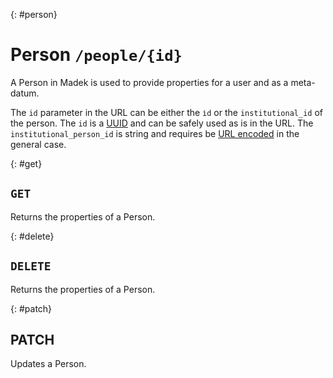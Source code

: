 {: #person}
# Person `/people/{id}`

A Person in Madek is used to provide properties for a user and as a meta-datum.

The `id` parameter in the URL can be either the `іd` or the `institutional_id` of the person. The `id` is a [UUID] and can be safely used as is in the URL. The `institutional_person_id` is string and requires be [URL encoded] in the general case.

  [UUID]: https://en.wikipedia.org/wiki/Universally_unique_identifier
  [URL encoded]: https://en.wikipedia.org/wiki/Percent-encoding


{: #get}
## `GET`

Returns the properties of a Person.

{: #delete}
## `DELETE`

Returns the properties of a Person.


{: #patch}
## PATCH

Updates a Person.


